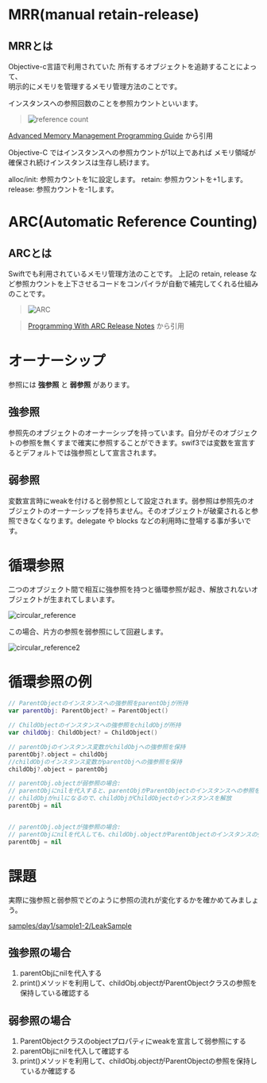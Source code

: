 # MRR(manual retain-release)
## MRRとは
Objective-c言語で利用されていた
所有するオブジェクトを追跡することによって、  
明示的にメモリを管理するメモリ管理方法のことです。

インスタンスへの参照回数のことを参照カウントといいます。

> ![reference count](https://developer.apple.com/library/mac/documentation/Cocoa/Conceptual/MemoryMgmt/Art/memory_management_2x.png)

[Advanced Memory Management Programming Guide](https://developer.apple.com/library/mac/#documentation/Cocoa/Conceptual/MemoryMgmt/Articles/MemoryMgmt.html) から引用

Objective-C ではインスタンスへの参照カウントが1以上であれば
メモリ領域が確保され続けインスタンスは生存し続けます。

alloc/init: 参照カウントを1に設定します。
retain: 参照カウントを+1します。  
release: 参照カウントを-1します。

# ARC(Automatic Reference Counting)
## ARCとは
Swiftでも利用されているメモリ管理方法のことです。
上記の retain, release など参照カウントを上下させるコードをコンパイラが自動で補完してくれる仕組みのことです。

> ![ARC](https://developer.apple.com/library/mac/releasenotes/MacOSX/WhatsNewInOSX/Art/ARC_design_final.gif)

> [Programming With ARC Release Notes](http://developer.apple.com/library/mac/#releasenotes/MacOSX/WhatsNewInOSX/Articles/MacOSX10_7.html) から引用

# オーナーシップ
参照には **強参照** と **弱参照** があります。

## 強参照

参照先のオブジェクトのオーナーシップを持っています。自分がそのオブジェクトの参照を無くすまで確実に参照することができます。swif3では変数を宣言するとデフォルトでは強参照として宣言されます。

## 弱参照

変数宣言時にweakを付けると弱参照として設定されます。弱参照は参照先のオブジェクトのオーナーシップを持ちません。そのオブジェクトが破棄されると参照できなくなります。delegate や blocks などの利用時に登場する事が多いです。

# 循環参照

二つのオブジェクト間で相互に強参照を持つと循環参照が起き、解放されないオブジェクトが生まれてしまいます。

![circular_reference](https://raw.github.com/mixi-inc/iOSTraining/master/Doc/Images/1.2/circular_reference.png)

この場合、片方の参照を弱参照にして回避します。

![circular_reference2](https://raw.github.com/mixi-inc/iOSTraining/master/Doc/Images/1.2/circular_reference2.png)

# 循環参照の例

```swift
// ParentObjectのインスタンスへの強参照をparentObjが所持
var parentObj: ParentObject? = ParentObject()

// ChildObjectのインスタンスへの強参照をchildObjが所持
var childObj: ChildObject? = ChildObject()

// parentObjのインスタンス変数がchildObjへの強参照を保持
parentObj?.object = childObj
//childObjのインスタンス変数がparentObjへの強参照を保持
childObj?.object = parentObj

// parentObj.objectが弱参照の場合:
// parentObjにnilを代入すると、parentObjがParentObjectのインスタンスへの参照を解除（解放）
// childObjがnilになるので、childObjがChildObjectのインスタンスを解放
parentObj = nil


// parentObj.objectが強参照の場合:
// parentObjにnilを代入しても、childObj.objectがParentObjectのインスタンスの強参照を保持
parentObj = nil
```

# 課題

実際に強参照と弱参照でどのように参照の流れが変化するかを確かめてみましょう。

[samples/day1/sample1-2/LeakSample](../../samples/day1/sample1-2)

## 強参照の場合
1. parentObjにnilを代入する
2. print()メソッドを利用して、childObj.objectがParentObjectクラスの参照を保持している確認する

## 弱参照の場合
1. ParentObjectクラスのobjectプロパティにweakを宣言して弱参照にする
2. parentObjにnilを代入して確認する
3. print()メソッドを利用して、childObj.objectがParentObjectの参照を保持しているか確認する

